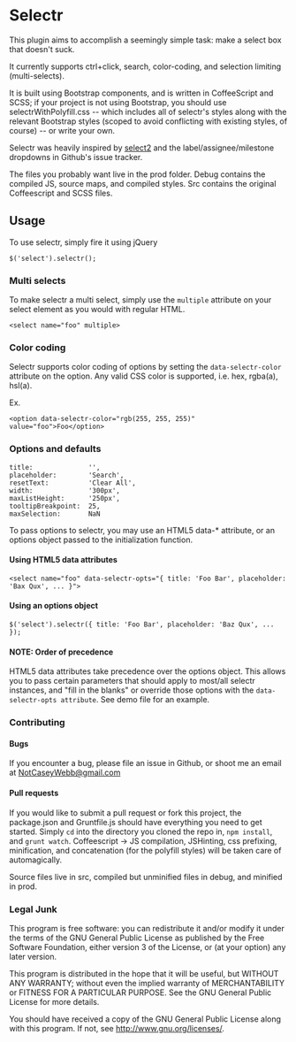 # Selectr

This plugin aims to accomplish a seemingly simple task: make a select box that doesn't suck.

It currently supports ctrl+click, search, color-coding, and selection limiting (multi-selects).

It is built using Bootstrap components, and is written in CoffeeScript and SCSS; if your project is not using Bootstrap, you should use selectrWithPolyfill.css -- which includes all of selectr's styles along with the relevant Bootstrap styles (scoped to avoid conflicting with existing styles, of course) -- or write your own.

Selectr was heavily inspired by [select2](https://github.com/ivaynberg/select2) and the label/assignee/milestone dropdowns in Github's issue tracker.

The files you probably want live in the prod folder. Debug contains the compiled JS, source maps, and compiled styles. Src contains the original Coffeescript and SCSS files. 

## Usage

To use selectr, simply fire it using jQuery

`$('select').selectr();`

### Multi selects

To make selectr a multi select, simply use the `multiple` attribute on your select element as you would with regular HTML.

    <select name="foo" multiple>

### Color coding

Selectr supports color coding of options by setting the `data-selectr-color` attribute on the option. Any valid CSS color is supported, i.e. hex, rgba(a), hsl(a).

Ex.

    <option data-selectr-color="rgb(255, 255, 255)" value="foo">Foo</option>

### Options and defaults

    title:              '',
    placeholder:        'Search',
    resetText:          'Clear All',
    width:              '300px',
    maxListHeight:      '250px',
    tooltipBreakpoint:  25,
    maxSelection:       NaN

To pass options to selectr, you may use an HTML5 data-* attribute, or an options object passed to the initialization function.

#### Using HTML5 data attributes

    <select name="foo" data-selectr-opts="{ title: 'Foo Bar', placeholder: 'Bax Qux', ... }">
    
#### Using an options object

    $('select').selectr({ title: 'Foo Bar', placeholder: 'Baz Qux', ... });
    
#### NOTE: Order of precedence

HTML5 data attributes take precedence over the options object. This allows you to pass certain parameters that should apply to most/all selectr instances, and "fill in the blanks" or override those options with the `data-selectr-opts attribute`. See demo file for an example.



### Contributing

#### Bugs

If you encounter a bug, please file an issue in Github, or shoot me an email at NotCaseyWebb@gmail.com

#### Pull requests

If you would like to submit a pull request or fork this project, the package.json and Gruntfile.js should have everything you need to get started. Simply `cd` into the directory you cloned the repo in, `npm install`, and `grunt watch`. Coffeescript -> JS compilation, JSHinting, css prefixing, minification, and concatenation (for the polyfill styles) will be taken care of automagically.

Source files live in src, compiled but unminified files in debug, and minified in prod.



### Legal Junk

This program is free software: you can redistribute it and/or modify
it under the terms of the GNU General Public License as published by
the Free Software Foundation, either version 3 of the License, or
(at your option) any later version.

This program is distributed in the hope that it will be useful,
but WITHOUT ANY WARRANTY; without even the implied warranty of
MERCHANTABILITY or FITNESS FOR A PARTICULAR PURPOSE.  See the
GNU General Public License for more details.

You should have received a copy of the GNU General Public License
along with this program.  If not, see <http://www.gnu.org/licenses/>.
